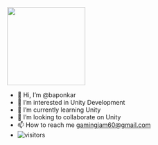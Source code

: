 <img height="180em" src="[https://github-readme-stats.vercel.app/api?username=baponkar&show_icons=true&hide_border=true&&count_private=true&include_all_commits=true](https://github-readme-stats.vercel.app/api?username=baponkar&show_icons=true&hide_border=true&&count_private=true&include_all_commits=true)" />

- 👋 Hi, I’m @baponkar
- 👀 I’m interested in Unity Development 
- 🌱 I’m currently learning Unity
- 💞️ I’m looking to collaborate on Unity
- 📫 How to reach me gamingjam60@gmail.com
- ![visitors](https://visitor-badge.glitch.me/badge?page_id=${baponkar})

<!--START_SECTION:waka-->
<!--END_SECTION:waka-->

<!---
baponkar/baponkar is a ✨ special ✨ repository because its `README.md` (this file) appears on your GitHub profile.
You can click the Preview link to take a look at your changes.
--->
